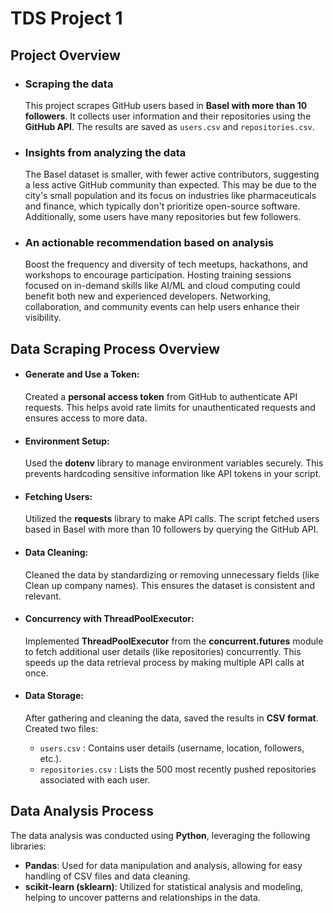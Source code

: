 # TDS Project 1

## Project Overview

- ### **Scraping the data** 
    This project scrapes GitHub users based in **Basel with more than 10 followers**. It collects user information and their repositories using the **GitHub API**. The results are saved as `users.csv` and `repositories.csv`.

- ### **Insights from analyzing the data**
    The Basel dataset is smaller, with fewer active contributors, suggesting a less active GitHub community than expected. This may be due to the city's small population and its focus on industries like pharmaceuticals and finance, which typically don't prioritize open-source software. Additionally, some users have many repositories but few followers.

- ### **An actionable recommendation based on analysis**
    Boost the frequency and diversity of tech meetups, hackathons, and workshops to encourage participation. Hosting training sessions focused on in-demand skills like AI/ML and cloud computing could benefit both new and experienced developers. Networking, collaboration, and community events can help users enhance their visibility.


## Data Scraping Process Overview  
- #### Generate and Use a Token:

    Created a **personal access token** from GitHub to authenticate API requests. This helps avoid rate limits for unauthenticated requests and ensures access to more data.

- #### Environment Setup:

    Used the **dotenv** library to manage environment variables securely. This prevents hardcoding sensitive information like API tokens in your script.

- #### Fetching Users:

    Utilized the **requests** library to make API calls. The script fetched users based in Basel with more than 10 followers by querying the GitHub API.

- #### Data Cleaning:

    Cleaned the data by standardizing or removing unnecessary fields (like Clean up company names). This ensures the dataset is consistent and relevant.

- #### Concurrency with ThreadPoolExecutor:

    Implemented **ThreadPoolExecutor** from the **concurrent.futures** module to fetch additional user details (like repositories) concurrently. This speeds up the data retrieval process by making multiple API calls at once.

- #### Data Storage:

    After gathering and cleaning the data, saved the results in **CSV format**. Created two files:
    - `users.csv` : Contains user details (username, location, followers, etc.).
    - `repositories.csv` : Lists the 500 most recently pushed repositories associated with each user.  


## **Data Analysis Process**   
The data analysis was conducted using **Python**, leveraging the following libraries:
- **Pandas**: Used for data manipulation and analysis, allowing for easy handling of CSV files and data cleaning.
- **scikit-learn (sklearn)**: Utilized for statistical analysis and modeling, helping to uncover patterns and relationships in the data.

